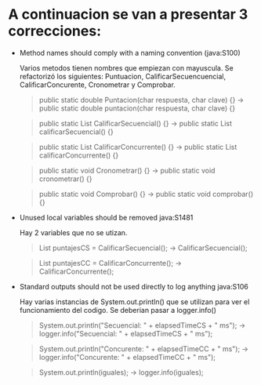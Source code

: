 # A continuacion se van a presentar 3 correcciones:
- Method names should comply with a naming convention (java:S100)

  Varios metodos tienen nombres que empiezan con mayuscula. Se refactorizó los siguientes: Puntuacion, CalificarSecuencuencial, CalificarConcurente, Cronometrar y Comprobar.
  > public static double Puntacion(char respuesta, char clave) {} -> public static double puntacion(char respuesta, char clave) {}

  > public static List<Double> CalificarSecuencial() {} -> public static List<Double> calificarSecuencial() {}

  > public static List<Double> CalificarConcurrente() {} -> public static List<Double> calificarConcurrente() {}

  > public static void Cronometrar() {} -> public static void cronometrar() {}

  > public static void Comprobar() {} -> public static void comprobar() {}
- Unused local variables should be removed java:S1481

  Hay 2 variables que no se utizan.
  > List<Double> puntajesCS = CalificarSecuencial(); -> CalificarSecuencial();


  > List<Double> puntajesCC = CalificarConcurrente(); -> CalificarConcurrente();
- Standard outputs should not be used directly to log anything java:S106

  Hay varias instancias de System.out.println() que se utilizan para ver el funcionamiento del codigo. Se deberian pasar a logger.info()
  > System.out.println("Secuencial: " + elapsedTimeCS + " ms"); -> logger.info("Secuencial: " + elapsedTimeCS + " ms");
  
  > System.out.println("Concurente: " + elapsedTimeCC + " ms"); -> logger.info("Concurente: " + elapsedTimeCC + " ms");
  
  > System.out.println(iguales); -> logger.info(iguales);
